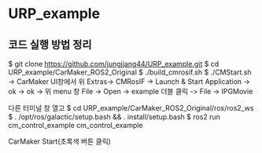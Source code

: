 # URP_example


## 코드 실행 방법 정리
$ git clone https://github.com/jungjjang44/URP_example.git
$ cd URP_example/CarMaker_ROS2_Original
$ ./build_cmrosif.sh
$ ./CMStart.sh
-> CarMaker UI창에서 위 Extras-> CMRosIF -> Launch & Start Application -> ok -> ok
-> 위 menu 창 File -> Open -> example 더블 클릭 -> File -> IPGMovie

다른 터미널 창 열고
$ cd URP_example/CarMaker_ROS2_Original/ros/ros2_ws
$ . /opt/ros/galactic/setup.bash && . install/setup.bash
$ ros2 run cm_control_example cm_control_example

CarMaker Start(초록색 버튼 클릭)


